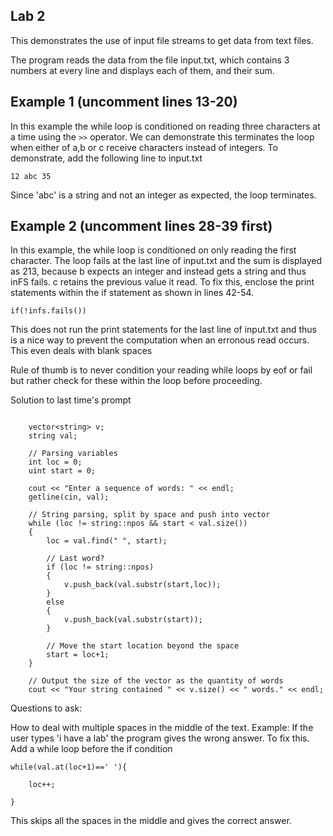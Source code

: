 ## Lab 2


This demonstrates the use of input file streams to get data from text files.

The program reads the data from the file input.txt, which contains 3 numbers at every line and displays each of them, and their sum. 

## Example 1 (uncomment lines 13-20)

In this example the while loop is conditioned on reading three characters at a time using the ` >> ` operator. We can demonstrate this terminates the loop when either of a,b or c receive characters instead of integers. To demonstrate, add the following line to input.txt

```
12 abc 35
```
Since 'abc' is a string and not an integer as expected, the loop terminates.


## Example 2 (uncomment lines 28-39 first)

In this example, the while loop is conditioned on only reading the first character. The loop fails at the last line of input.txt and the sum is displayed as 213, because b expects an integer and instead gets a string and thus inFS fails. c retains the previous value it read. To fix this, enclose the print statements within the if statement as shown in lines 42-54.


```
if(!infs.fails())
```

This does not run the print statements for the last line of input.txt and thus is a nice way to prevent the computation when an erronous read occurs. This even deals with blank spaces


Rule of thumb is to never condition your reading while loops by eof or fail but rather check for these within the loop before proceeding.


Solution to last time's prompt


```

    vector<string> v;
    string val;

    // Parsing variables    
    int loc = 0;
    uint start = 0;

    cout << "Enter a sequence of words: " << endl;
    getline(cin, val);

    // String parsing, split by space and push into vector
    while (loc != string::npos && start < val.size())
    {
        loc = val.find(" ", start);

        // Last word?
        if (loc != string::npos)
        {
            v.push_back(val.substr(start,loc));
        }
        else
        {
            v.push_back(val.substr(start));
        }  

        // Move the start location beyond the space
        start = loc+1;
    }

    // Output the size of the vector as the quantity of words
    cout << "Your string contained " << v.size() << " words." << endl;

```

Questions to ask:

How to deal with multiple spaces in the middle of the text.
Example: If the user types 'i have        a lab' the  program gives the wrong answer. To fix this. Add a while loop before the if condition

```
while(val.at(loc+1)==' '){

    loc++;

}
```

This skips all the spaces in the middle and gives the correct answer. 